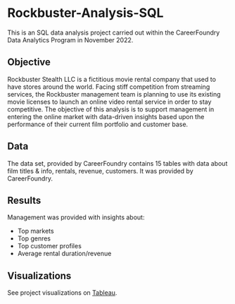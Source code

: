 # Rockbuster-Analysis-SQL
This is an SQL data analysis project carried out within the CareerFoundry Data Analytics Program in November 2022.
## Objective
Rockbuster Stealth LLC is a fictitious movie rental company that used to have stores around the world. Facing stiff competition from streaming services, the Rockbuster management team is planning to use its existing movie licenses to launch an online video rental service in order to stay competitive. The objective of this analysis is to support management in entering the online market with data-driven insights based upon the performance of their current film portfolio and customer base.
## Data
The data set, provided by CareerFoundry contains 15 tables with data about film titles & info, rentals, revenue, customers. It was provided by CareerFoundry.
## Results
Management was provided with insights about:
- Top markets
- Top genres
- Top customer profiles
- Average rental duration/revenue
## Visualizations
See project visualizations on [Tableau](https://public.tableau.com/app/profile/lisa1238/viz/Task3_10_16698215270420/TotRevenuebyGenre).
